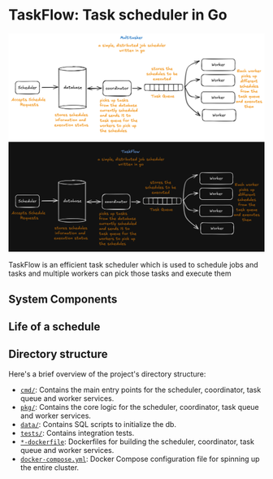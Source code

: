 # TaskFlow: Task scheduler in Go

![TaskFlow Hero](assets/taskflow.png#gh-light-mode-only)
![TaskFlow Hero](assets/taskflowdark.png#gh-dark-mode-only)

TaskFlow is an efficient task scheduler which is used to schedule jobs and tasks and multiple workers can pick those tasks and execute them

## System Components

## Life of a schedule

## Directory structure

Here's a brief overview of the project's directory structure:

- [`cmd/`](./cmd/): Contains the main entry points for the scheduler, coordinator, task queue and worker services.
- [`pkg/`](./pkg/): Contains the core logic for the scheduler, coordinator, task queue and worker services.
- [`data/`](./data/): Contains SQL scripts to initialize the db.
- [`tests/`](./tests/): Contains integration tests.
- [`*-dockerfile`](./docker-compose.yml): Dockerfiles for building the scheduler, coordinator, task queue and worker services.
- [`docker-compose.yml`](./docker-compose.yml): Docker Compose configuration file for spinning up the entire cluster.